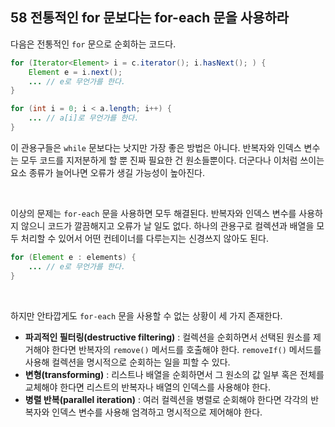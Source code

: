 ## 58 전통적인 for 문보다는 for-each 문을 사용하라

다음은 전통적인 `for` 문으로 순회하는 코드다.

```java
for (Iterator<Element> i = c.iterator(); i.hasNext(); ) {
    Element e = i.next();
    ... // e로 무언가를 한다.
}

for (int i = 0; i < a.length; i++) {
    ... // a[i]로 무언가를 한다.
}
```

이 관용구들은 `while` 문보다는 낫지만 가장 좋은 방법은 아니다. 반복자와 인덱스 변수는 모두 코드를 지저분하게 할 뿐 진짜 필요한 건 원소들뿐이다. 더군다나 이처럼 쓰이는 요소 종류가 늘어나면 오류가 생길 가능성이 높아진다.

<br />

이상의 문제는 `for-each` 문을 사용하면 모두 해결된다. 반복자와 인덱스 변수를 사용하지 않으니 코드가 깔끔해지고 오류가 날 일도 없다. 하나의 관용구로 컬렉션과 배열을 모두 처리할 수 있어서 어떤 컨테이너를 다루는지는 신경쓰지 않아도 된다.

```java
for (Element e : elements) {
    ... // e로 무언가를 한다.
}
```

<br />

하지만 안타깝게도 `for-each` 문을 사용할 수 없는 상황이 세 가지 존재한다.

- **파괴적인 필터링(destructive filtering)** : 컬렉션을 순회하면서 선택된 원소를 제거해야 한다면 반복자의 `remove()` 메서드를 호출해야 한다. `removeIf()` 메서드를 사용해 컬렉션을 명시적으로 순회하는 일을 피할 수 있다.
- **변형(transforming)** : 리스트나 배열을 순회하면서 그 원소의 값 일부 혹은 전체를 교체해야 한다면 리스트의 반복자나 배열의 인덱스를 사용해야 한다.
- **병렬 반복(parallel iteration)** : 여러 컬렉션을 병렬로 순회해야 한다면 각각의 반복자와 인덱스 변수를 사용해 엄격하고 명시적으로 제어해야 한다.